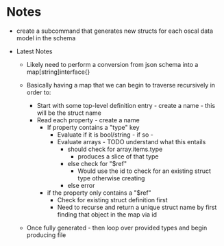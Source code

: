 # Notes

- create a subcommand that generates new structs for each oscal data model in the schema


- Latest Notes
    - Likely need to perform a conversion from json schema into a map[string]interface{}
    - Basically having a map that we can begin to traverse recursively in order to:
        - Start with some top-level definition entry - create a name - this will be the struct name
        - Read each property - create a name
            - If property contains a "type" key
                - Evaluate if it is bool/string - if so - 
                - Evaluate arrays - TODO understand what this entails
                    - should check for array.items.type
                        - produces a slice of that type
                    - else check for "$ref"
                        - Would use the id to check for an existing struct type otherwise creating
                    - else error
            - if the property only contains a "$ref"
                - Check for existing struct definition first
                - Need to recurse and return a unique struct name by first finding that object in the map via id

    - Once fully generated - then loop over provided types and begin producing file
